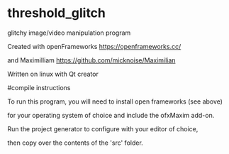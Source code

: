 # threshold_glitch
glitchy image/video manipulation program

Created with openFrameworks https://openframeworks.cc/

and Maximilliam https://github.com/micknoise/Maximilian

Written on linux with Qt creator

#compile instructions

To run this program, you will need to install open frameworks (see above)

for your operating system of choice and include the ofxMaxim add-on.

Run the project generator to configure with your editor of choice,

then copy over the contents of the 'src' folder. 
